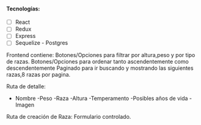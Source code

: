 #### Tecnologías:
- [ ] React
- [ ] Redux
- [ ] Express
- [ ] Sequelize - Postgres

Frontend contiene:
 Botones/Opciones para filtrar por altura,peso y por tipo de razas.
 Botones/Opciones para ordenar tanto ascendentemente como descendentemente
 Paginado para ir buscando y mostrando las siguientes razas,8 razas por pagina.
 
 Ruta de detalle:
- Nombre
-Peso
-Raza
-Altura
-Temperamento
-Posibles años de vida
-Imagen
 
 Ruta de creación de Raza:
 Formulario controlado.
 
